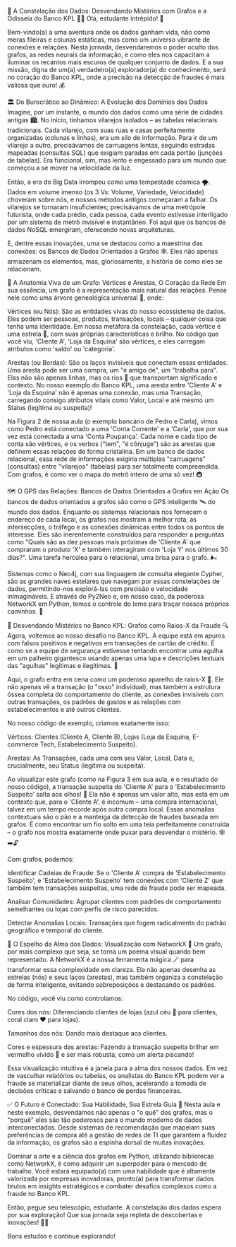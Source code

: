 🌌 A Constelação dos Dados: Desvendando Mistérios com Grafos e a Odisseia do Banco KPL 🕵️‍♂️
Olá, estudante intrépido! 🚀

Bem-vindo(a) a uma aventura onde os dados ganham vida, não como meras fileiras e colunas estáticas, mas como um universo vibrante de conexões e relações. Nesta jornada, desvendaremos o poder oculto dos grafos, as redes neurais da informação, e como eles nos capacitam a iluminar os recantos mais escuros de qualquer conjunto de dados. E a sua missão, digna de um(a) verdadeiro(a) explorador(a) do conhecimento, será no coração do Banco KPL, onde a precisão na detecção de fraudes é mais valiosa que ouro! 💰

🏛️ Do Burocrático ao Dinâmico: A Evolução dos Domínios dos Dados
Imagine, por um instante, o mundo dos dados como uma série de cidades antigas 🏙️. No início, tínhamos vilarejos isolados – as tabelas relacionais tradicionais. Cada vilarejo, com suas ruas e casas perfeitamente organizadas (colunas e linhas), era um silo de informação. Para ir de um vilarejo a outro, precisávamos de carruagens lentas, seguindo estradas mapeadas (consultas SQL) que exigiam paradas em cada portão (junções de tabelas). Era funcional, sim, mas lento e engessado para um mundo que começou a se mover na velocidade da luz.

Então, a era do Big Data irrompeu como uma tempestade cósmica 🌪️. Dados em volume imenso (os 3 Vs: Volume, Variedade, Velocidade) choveram sobre nós, e nossos métodos antigos começaram a falhar. Os vilarejos se tornaram insuficientes; precisávamos de uma metrópole futurista, onde cada prédio, cada pessoa, cada evento estivesse interligado por um sistema de metrô invisível e instantâneo. Foi aqui que os bancos de dados NoSQL emergiram, oferecendo novas arquiteturas.

E, dentre essas inovações, uma se destacou como a maestrina das conexões: os Bancos de Dados Orientados a Grafos 🕸️. Eles não apenas armazenam os elementos, mas, gloriosamente, a história de como eles se relacionam.

🌳 A Anatomia Viva de um Grafo: Vértices e Arestas, O Coração da Rede
Em sua essência, um grafo é a representação mais natural das relações. Pense nele como uma árvore genealógica universal 🌳, onde:

Vértices (ou Nós): São as entidades vivas do nosso ecossistema de dados. Eles podem ser pessoas, produtos, transações, locais – qualquer coisa que tenha uma identidade. Em nossa metáfora da constelação, cada vértice é uma estrela 🌟, com suas próprias características e brilho. No código que você viu, 'Cliente A', 'Loja da Esquina' são vértices, e eles carregam atributos como 'saldo' ou 'categoria'.

Arestas (ou Bordas): São os laços invisíveis que conectam essas entidades. Uma aresta pode ser uma compra, um "é amigo de", um "trabalha para". Elas não são apenas linhas, mas os rios 🌊 que transportam significado e contexto. No nosso exemplo do Banco KPL, uma aresta entre 'Cliente A' e 'Loja da Esquina' não é apenas uma conexão, mas uma Transação, carregando consigo atributos vitais como Valor, Local e até mesmo um Status (legítima ou suspeita)!

Na Figura 2 de nossa aula (o exemplo bancário de Pedro e Carla), vimos como Pedro está conectado a uma 'Conta Corrente' e a 'Carla', que por sua vez está conectada a uma 'Conta Poupança'. Cada nome e cada tipo de conta são vértices, e os verbos ("tem", "é cônjuge") são as arestas que definem essas relações de forma cristalina. Em um banco de dados relacional, essa rede de informações exigiria múltiplas "carruagens" (consultas) entre "vilarejos" (tabelas) para ser totalmente compreendida. Com grafos, é como ver o mapa do metrô inteiro de uma só vez! 🚇

🗺️ O GPS das Relações: Bancos de Dados Orientados a Grafos em Ação
Os bancos de dados orientados a grafos são como o GPS inteligente 🛰️ do mundo dos dados. Enquanto os sistemas relacionais nos fornecem o endereço de cada local, os grafos nos mostram a melhor rota, as intersecções, o tráfego e as conexões dinâmicas entre todos os pontos de interesse. Eles são inerentemente construídos para responder a perguntas como "Quais são as dez pessoas mais próximas de 'Cliente A' que compraram o produto 'X' e também interagiram com 'Loja Y' nos últimos 30 dias?". Uma tarefa hercúlea para o relacional, uma brisa para o grafo. 🌬️

Sistemas como o Neo4j, com sua linguagem de consulta elegante Cypher, são as grandes naves estelares que navegam por essas constelações de dados, permitindo-nos explorá-las com precisão e velocidade inimagináveis. E através do Py2Neo e, em nosso caso, da poderosa NetworkX em Python, temos o controle do leme para traçar nossos próprios caminhos. 🐍

🚨 Desvendando Mistérios no Banco KPL: Grafos como Raios-X da Fraude 🔍
Agora, voltemos ao nosso desafio no Banco KPL. A equipe está em apuros com falsos positivos e negativos em transações de cartão de crédito. É como se a equipe de segurança estivesse tentando encontrar uma agulha em um palheiro gigantesco usando apenas uma lupa e descrições textuais das "agulhas" legítimas e ilegítimas. 🧐

Aqui, o grafo entra em cena como um poderoso aparelho de raios-X 🦴. Ele não apenas vê a transação (o "osso" individual), mas também a estrutura óssea completa do comportamento do cliente, as conexões invisíveis com outras transações, os padrões de gastos e as relações com estabelecimentos e até outros clientes.

No nosso código de exemplo, criamos exatamente isso:

Vértices: Clientes (Cliente A, Cliente B), Lojas (Loja da Esquina, E-commerce Tech, Estabelecimento Suspeito).

Arestas: As Transações, cada uma com seu Valor, Local, Data e, crucialmente, seu Status (legítima ou suspeita).

Ao visualizar este grafo (como na Figura 3 em sua aula, e o resultado do nosso código), a transação suspeita do 'Cliente A' para o 'Estabelecimento Suspeito' salta aos olhos! 🚩 Ela não é apenas um valor alto, mas está em um contexto que, para o 'Cliente A', é incomum – uma compra internacional, talvez em um tempo recorde após outra compra local. Essas anomalias contextuais são o pão e a manteiga da detecção de fraudes baseada em grafos. É como encontrar um fio solto em uma teia perfeitamente construída – o grafo nos mostra exatamente onde puxar para desvendar o mistério. 🕸️➡️🔓

Com grafos, podemos:

Identificar Cadeias de Fraude: Se o 'Cliente A' compra de 'Estabelecimento Suspeito', e 'Estabelecimento Suspeito' tem conexões com 'Cliente Z' que também tem transações suspeitas, uma rede de fraude pode ser mapeada.

Analisar Comunidades: Agrupar clientes com padrões de comportamento semelhantes ou lojas com perfis de risco parecidos.

Detectar Anomalias Locais: Transações que fogem radicalmente do padrão geográfico e temporal do cliente.

🎨 O Espelho da Alma dos Dados: Visualização com NetworkX 👀
Um grafo, por mais complexo que seja, se torna um poema visual quando bem representado. A NetworkX é a nossa ferramenta mágica 🪄 para transformar essa complexidade em clareza. Ela não apenas desenha as estrelas (nós) e seus laços (arestas), mas também organiza a constelação de forma inteligente, evitando sobreposições e destacando os padrões.

No código, você viu como controlamos:

Cores dos nós: Diferenciando clientes de lojas (azul céu 💙 para clientes, coral claro ❤️ para lojas).

Tamanhos dos nós: Dando mais destaque aos clientes.

Cores e espessura das arestas: Fazendo a transação suspeita brilhar em vermelho vívido 🔴 e ser mais robusta, como um alerta piscando!

Essa visualização intuitiva é a janela para a alma dos nossos dados. Em vez de vasculhar relatórios ou tabelas, os analistas do Banco KPL podem ver a fraude se materializar diante de seus olhos, acelerando a tomada de decisões críticas e salvando o banco de perdas financeiras.

✅ O Futuro é Conectado: Sua Habilidade, Sua Estrela Guia 🌟
Nesta aula e neste exemplo, desvendamos não apenas o "o quê" dos grafos, mas o "porquê" eles são tão poderosos para o mundo moderno de dados interconectados. Desde sistemas de recomendação que mapeiam suas preferências de compra até a gestão de redes de TI que garantem a fluidez da informação, os grafos são a espinha dorsal de muitas inovações.

Dominar a arte e a ciência dos grafos em Python, utilizando bibliotecas como NetworkX, é como adquirir um superpoder para o mercado de trabalho. Você estará equipado(a) com uma habilidade que é altamente valorizada por empresas inovadoras, pronto(a) para transformar dados brutos em insights estratégicos e combater desafios complexos como a fraude no Banco KPL.

Então, pegue seu telescópio, estudante. A constelação dos dados espera por sua exploração! Que sua jornada seja repleta de descobertas e inovações! 🚀✨

Bons estudos e continue explorando!